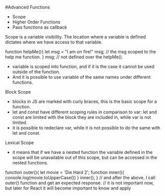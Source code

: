 #Advanced Functions

- Scope
- Higher Order Functions
- Pass functions as callback

Scope is a variable visibility. The location where a variable is defined dictates where we have access to that variable.

function helpMe(){
let msg = "I am on fire!"
msg; // the msg scoped to the help me function.
}
msg; // not defined over the helpMe().

- variable is scoped into function, and if it is the case it cannot be used outside of the function.
- And it is possible to use variable of the same names under different functions.

Block Scope

- blocks in JS are marked with curly braces, this is the basic scope for a function.
- let and const have different scoping rules in comparison to var: let and const are limited with the block they are included in, while var is not limited.
- it is possible to redeclare var, while it is not possible to do the same with let and const.

Lexical Scope

- it means that if we have a nested function the variable defined in the scope will be unavailable out of this scope, but can be accessed in the nested functions.

function outer(){
let movie = 'Die Hard 2';
function inner(){
console.log(movie.toUpperCase())
} inner();
}
// and after the above, I call outer() function and get an expected response.
// it is not important now, but later for React it will become important to know and apply
